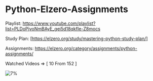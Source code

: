 # Python-Elzero-Assignments

Playlist: https://www.youtube.com/playlist?list=PLDoPjvoNmBAyE_gei5d18qkfIe-Z8mocs

Study Plan: [https://elzero.org/study/mastering-python-study-plan/]

Assignments: https://elzero.org/category/assignments/python-assignments/

Watched Videos => [ 10 From 152 ]

![7%](https://progress-bar.dev/7/?title=progress)
